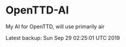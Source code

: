 # OpenTTD-AI
My AI for OpenTTD, will use primarily air

Latest backup: Sun Sep 29 02:25:01 UTC 2019
